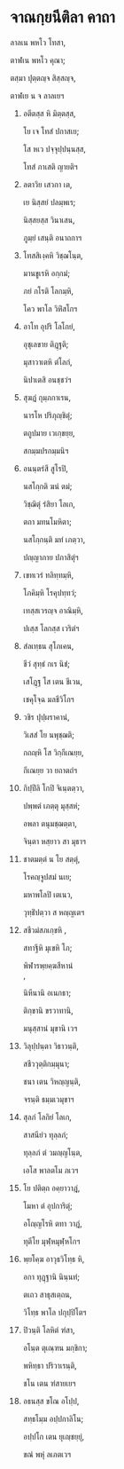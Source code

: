 <h1>จาณกฺยนีติลา คาถา</h1>
<p>
ลาลเน  
พหโว โทสา,  
  
ตาฬเน พหโว คุณา;  
  
ตสฺมา ปุตฺตญฺจ สิสฺสญฺจ,  
  
ตาฬเย น จ ลาลเยฯ  
</p>
  
<ol>
<li>
อตีตสฺส  
หิ มิตฺตสฺส,  
  
โย เจ โทสํ ปกาสเย;  
  
โส หเว ปจฺจุปฺปนฺนสฺส,  
  
โทสํ ภาเสติ ญายติฯ  
</li>
  
<li>
ลตาวิย  
เสวกา เต,  
  
เย นิสฺสยํ ปลมฺพเร;  
  
นิสฺสยสฺส วินาเสน,  
  
ภูมฺยํ เสนฺติ อนาถกาฯ  
</li>
  
<li>
โทสสิเงฺคหิ  
วิชฺฌโนฺต,  
  
มานขูเรหิ อกฺกมํ;  
  
ภยํ กโรติ โลกมฺหิ,  
  
โคว พาโล วิหิํสโกฯ  
</li>
  
<li>
อาโท  
อุปริ โลโกยํ,  
  
อุชุเลขาย ติฎฺฐติ;  
  
มุสาวาเตหิ ตํโลกํ,  
  
นิปาเตสิ อนชฺชวํฯ  
</li>
  
<li>
สุฆฎํ  
กุมฺภกาเรน,  
  
นารโห ปริภุญฺชิตุํ;  
  
ตถูปมาย เวเกฺขยฺย,  
  
สกมฺมปรกมฺมนิฯ  
</li>
  
<li>
อนนฺตรํสี  
สูโรปิ,  
  
นสโกฺกติ ฆนํ ตมํ;  
  
วิชฺฌิตุํ รํสิยา โลเก,  
  
ตถา มทนโมหิตา;  
  
นสโกฺกนฺติ มทํ เภตฺวา,  
  
ปญฺญาภาย ปภาสิตุํฯ  
</li>
  
<li>
เขทเวรํ  
ทลิทฺทมฺหิ,  
  
โภคิมฺหิ โรคุปทฺทวํ;  
  
เทสฺสเวรญฺจ อาณิมฺหิ,  
  
ปเสฺส โลกสฺส เวริตํฯ  
</li>
  
<li>
สํลเทฺธน  
สุโภเคน,  
  
ชีวํ สุทฺธํ กเร นิชํ;  
  
เสโฎฺฐ โส เตน ชีเวน,  
  
เชคุโจฺฉ มลชีวิโกฯ  
</li>
  
<li>
วชิร  
ปุปฺผราคานํ,  
  
วิเสสํ โย นพุชฺฌติ;  
  
กถญฺหิ โส วิกฺกีเณยฺย,  
  
กีเณยฺย วา ยถาตถํฯ  
</li>
  
<li>
กิปฺปีลิ  
โกปิ จิเนฺตตฺวา,  
  
ปพฺพตํ เภตฺตุ มุสฺสหํ;  
  
อพลา ตนุมชฺฌตฺตา,  
  
จินฺตา หสฺยาว สา มุธาฯ  
</li>
  
<li>
ชาตมตฺตํ  
น โย สตฺตุํ,  
  
โรคญฺจูปสมํ นเย;  
  
มหาพโลปิ เตเนว,  
  
วุทฺธิํปตฺวา ส หญฺญเตฯ  
</li>
  
<li>
สชีวมํสภเกฺขหิ  
,  
  
สทาฐีหิ มุเขหิ โภ;  
  
พิฬารพฺยคฺฆสีหานํ  
,  
  
นิหีนานิ อเนกธา;  
  
ติกฺขานิ ขรวาทานิ,  
  
มนุสฺสานํ มุขานิ เวฯ  
</li>
  
<li>
วิลุปฺปนฺตา  
วิธาวนฺติ,  
  
สชีววุตฺติกมฺมุนา;  
  
ชนา เตน วิหญฺญนฺติ,  
  
จรนฺติ ธมฺมเวมุขาฯ  
</li>
  
<li>
สุลภํ  
โลกิยํ โลเก,  
  
สาสนียํว ทุลฺลภํ;  
  
ทุลฺลภํ ตํ วมญฺญโนฺต,  
  
เอโส พาลตโม ภเวฯ  
</li>
  
<li>
โย  
ปติตฺถ อคฺยาวาฎํ,  
  
โมหา ตํ อุปการิตุํ;  
  
อโญฺญโรหิ ตทา วาฎํ,  
  
ทุตีโย มุฬฺหมุฬฺหโกฯ  
</li>
  
<li>
พฺยโคฺฆ  
อาวุธวิโทฺธ หิ,  
  
อกา ทุฎฺฐานิ นินฺนทํ;  
  
ตเถว สาธุสเตฺถน,  
  
วิโทฺธ พาโล ปกุปฺปิโตฯ  
</li>
  
<li>
ปิวนฺติ  
โลหิตํ ฑํสา,  
  
อโนฺต ตุเณฺฑน มกฺขิกา;  
  
พหิทฺธา ปริวาเรนฺติ,  
  
ชโน เตน ฑํสายเยฯ  
</li>
  
<li>
อธนสฺส  
ขโณ อโปฺป,  
  
สทฺธโมฺม อปฺปกาลิโน;  
  
อปฺปโก เตน ยุเญฺชยฺยุํ,  
  
ขณํ พหุํ ลเภตเวฯ  
</li>
  
  
  
  
  